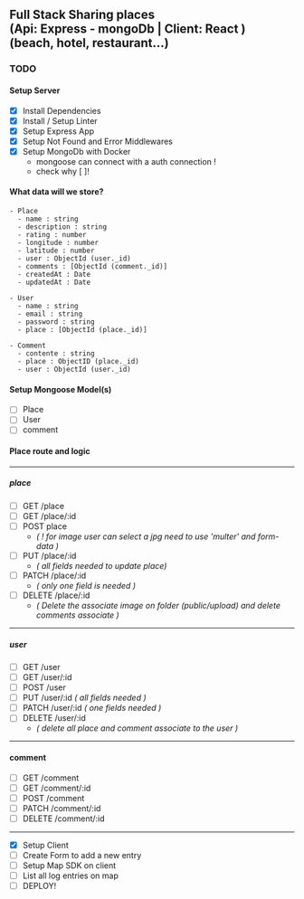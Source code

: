 
Full Stack Sharing places \
(Api: Express - mongoDb | Client: React ) \
(beach, hotel, restaurant...)
---

### TODO

#### Setup Server
  - [x] Install Dependencies
  - [x] Install / Setup Linter
  - [x] Setup Express App
  - [x] Setup Not Found and Error Middlewares
  - [x] Setup MongoDb with Docker
    - mongoose can connect with a auth connection !
    - check why [ ]!

  #### What data will we store?
    - Place
      - name : string
      - description : string
      - rating : number
      - longitude : number
      - latitude : number
      - user : ObjectId (user._id)
      - comments : [ObjectId (comment._id)]
      - createdAt : Date
      - updatedAt : Date
    
    - User
      - name : string
      - email : string
      - password : string
      - place : [ObjectId (place._id)]
    
    - Comment
      - contente : string
      - place : ObjectID (place._id)
      - user : ObjectId (user._id) 

#### Setup Mongoose Model(s)
  - [ ] Place
  - [ ] User
  - [ ] comment

#### Place route and logic
---
##### place 
  - [ ] GET /place
  - [ ] GET /place/:id
  - [ ] POST place 
    - _( ! for image user can select a jpg need to use 'multer' and form-data )_
  - [ ] PUT /place/:id
    - _( all fields needed to update place)_ 
  - [ ] PATCH /place/:id
    - _( only one field is needed )_ 
  - [ ] DELETE /place/:id
    - _( Delete the associate image on folder (public/upload) and delete comments associate )_
  ---
  ##### user
  - [ ] GET /user
  - [ ] GET /user/:id
  - [ ] POST /user
  - [ ] PUT /user/:id _( all fields needed )_
  - [ ] PATCH /user/:id _( one fields needed )_
  - [ ] DELETE /user/:id
    - _( delete all place and comment associate to the user )_
  ---
  #### comment
  - [ ] GET /comment
  - [ ] GET /comment/:id
  - [ ] POST /comment
  - [ ] PATCH /comment/:id
  - [ ] DELETE /comment/:id

  ***

- [x] Setup Client
- [ ] Create Form to add a new entry
- [ ] Setup Map SDK on client
- [ ] List all log entries on map
- [ ] DEPLOY!
